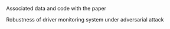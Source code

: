 Associated data and code with the paper

Robustness of driver monitoring system under adversarial attack
